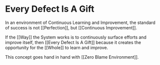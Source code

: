 # Every Defect Is A Gift

In an environment of Continuous Learning and Improvement, the standard of success is not [[Perfection]], but [[Continuous Improvement]].

If the [[Way]] the System works is to continuously surface efforts and improve itself, then [[Every Defect Is A Gift]] because it creates the opportunity for the [[Whole]] to learn and improve. 

This concept goes hand in hand with [[Zero Blame Environment]]. 